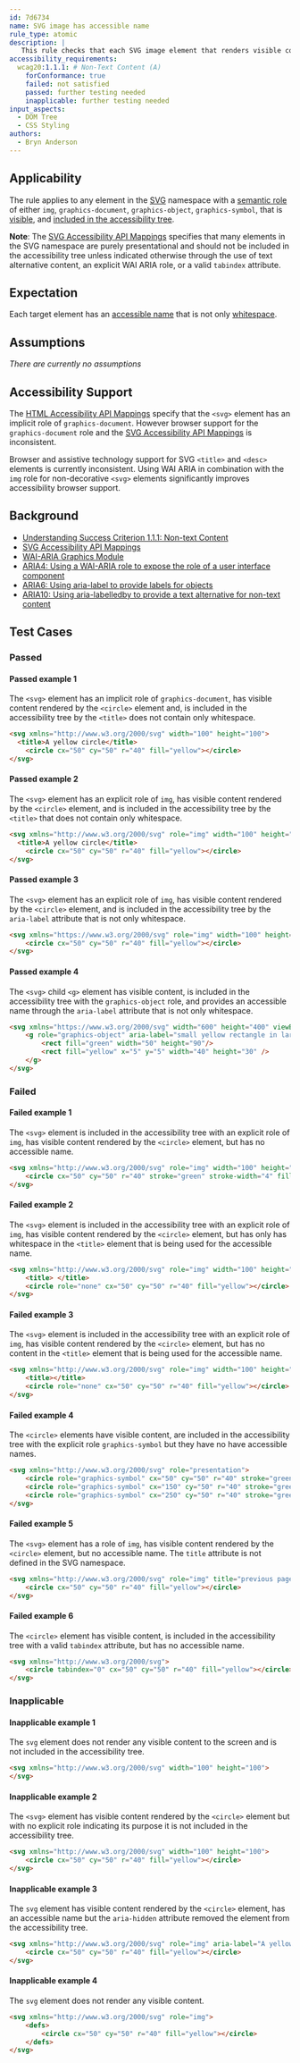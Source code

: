 ```yaml
---
id: 7d6734
name: SVG image has accessible name
rule_type: atomic
description: |
   This rule checks that each SVG image element that renders visible content that and is included in the accessibility tree has an accessible name.
accessibility_requirements:
  wcag20:1.1.1: # Non-Text Content (A)
    forConformance: true
    failed: not satisfied
    passed: further testing needed
    inapplicable: further testing needed
input_aspects:
  - DOM Tree
  - CSS Styling
authors:
  - Bryn Anderson
---
```


## Applicability

The rule applies to any element in the [SVG](https://www.w3.org/2000/svg) namespace with a [semantic role](#semantic-role) of either `img`, `graphics-document`, `graphics-object`, `graphics-symbol`, that is [visible](#visible), and [included in the accessibility tree](#included-in-the-accessibility-tree).

**Note**: The [SVG Accessibility API Mappings](https://www.w3.org/TR/svg-aam-1.0/#include_elements) specifies that many elements in the SVG namespace are purely presentational and should not be included in the accessibility tree unless indicated otherwise through the use of text alternative content, an explicit WAI ARIA role, or a valid `tabindex` attribute.

## Expectation

Each target element has an [accessible name](#accessible-name) that is not only [whitespace](#whitespace).

## Assumptions

*There are currently no assumptions*

## Accessibility Support

The [HTML Accessibility API Mappings](https://www.w3.org/TR/html-aam-1.0/#html-element-role-mappings) specify that the `<svg>` element has an implicit role of `graphics-document`. However browser support for the `graphics-document` role and the [SVG Accessibility API Mappings](https://www.w3.org/TR/svg-aam-1.0) is inconsistent.

Browser and assistive technology support for SVG `<title>` and `<desc>` elements is currently inconsistent. Using WAI ARIA in combination with the `img` role for non-decorative `<svg>` elements significantly improves accessibility browser support.

## Background

- [Understanding Success Criterion 1.1.1: Non-text Content](https://www.w3.org/WAI/WCAG21/Understanding/non-text-content.html)
- [SVG Accessibility API Mappings](https://www.w3.org/TR/svg-aam-1.0)
- [WAI-ARIA Graphics Module](https://www.w3.org/TR/graphics-aria-1.0/)
- [ARIA4: Using a WAI-ARIA role to expose the role of a user interface component](https://www.w3.org/WAI/WCAG21/Techniques/aria/ARIA4)
- [ARIA6: Using aria-label to provide labels for objects](https://www.w3.org/WAI/WCAG21/Techniques/aria/ARIA6)
- [ARIA10: Using aria-labelledby to provide a text alternative for non-text content](https://www.w3.org/WAI/WCAG21/Techniques/aria/ARIA10)

## Test Cases

### Passed

#### Passed example 1

The `<svg>` element has an implicit role of `graphics-document`, has visible content rendered by the `<circle>` element and, is included in the accessibility tree by the `<title>` does not contain only whitespace.

```html
<svg xmlns="http://www.w3.org/2000/svg" width="100" height="100">
  <title>A yellow circle</title>
	<circle cx="50" cy="50" r="40" fill="yellow"></circle>
</svg>
```

#### Passed example 2

The `<svg>` element has an explicit role of `img`, has visible content rendered by the `<circle>` element, and is included in the accessibility tree by the `<title>` that does not contain only whitespace.

```html
<svg xmlns="http://www.w3.org/2000/svg" role="img" width="100" height="100">
  <title>A yellow circle</title>
	<circle cx="50" cy="50" r="40" fill="yellow"></circle>
</svg>
```

#### Passed example 3

The `<svg>` element has an explicit role of `img`, has visible content rendered by the `<circle>` element, and is included in the accessibility tree by the `aria-label` attribute that is not only whitespace.

```html
<svg xmlns="https://www.w3.org/2000/svg" role="img" width="100" height="100" aria-label="A yellow circle">
	<circle cx="50" cy="50" r="40" fill="yellow"></circle>
</svg>
```

#### Passed example 4

The `<svg>` child `<g>` element has visible content, is included in the accessibility tree with the `graphics-object` role, and provides an accessible name through the `aria-label` attribute that is not only whitespace.

```html
<svg xmlns="https://www.w3.org/2000/svg" width="600" height="400" viewBox="200 0 400 400" role="presentation">
	<g role="graphics-object" aria-label="small yellow rectangle in larger green rectangle" transform="translate(30,-90)"> 
		<rect fill="green" width="50" height="90"/> 
		<rect fill="yellow" x="5" y="5" width="40" height="30" />
	</g>
</svg>
```

### Failed

#### Failed example 1

The `<svg>` element is included in the accessibility tree with an explicit role of `img`, has visible content rendered by the `<circle>` element, but has no accessible name.

```html
<svg xmlns="http://www.w3.org/2000/svg" role="img" width="100" height="100">
	<circle cx="50" cy="50" r="40" stroke="green" stroke-width="4" fill="yellow"></circle>
</svg>
```

#### Failed example 2

The `<svg>` element is included in the accessibility tree with an explicit role of `img`, has visible content rendered by the `<circle>` element, but has only has whitespace in the `<title>` element that is being used for the accessible name.

```html
<svg xmlns="http://www.w3.org/2000/svg" role="img" width="100" height="100" >
	<title> </title>
  	<circle role="none" cx="50" cy="50" r="40" fill="yellow"></circle>
</svg>
```

#### Failed example 3

The `<svg>` element is included in the accessibility tree with an explicit role of `img`, has visible content rendered by the `<circle>` element, but has no content in the `<title>` element that is being used for the accessible name.
 
```html
<svg xmlns="http://www.w3.org/2000/svg" role="img" width="100" height="100">
	<title></title>
  	<circle role="none" cx="50" cy="50" r="40" fill="yellow"></circle>
</svg>
```

#### Failed example 4

The `<circle>` elements have visible content, are included in the accessibility tree with the explicit role `graphics-symbol` but they have no have accessible names.

```html
<svg xmlns="http://www.w3.org/2000/svg" role="presentation">
	<circle role="graphics-symbol" cx="50" cy="50" r="40" stroke="green" stroke-width="4" fill="yellow"></circle>
	<circle role="graphics-symbol" cx="150" cy="50" r="40" stroke="green" stroke-width="4" fill="yellow"></circle>
	<circle role="graphics-symbol" cx="250" cy="50" r="40" stroke="green" stroke-width="4" fill="yellow"></circle>
</svg>
```

#### Failed example 5
 
The `<svg>` element has a role of `img`, has visible content rendered by the `<circle>` element, but no accessible name. The `title` attribute is not defined in the SVG namespace.

```html
<svg xmlns="http://www.w3.org/2000/svg" role="img" title="previous page">
  	<circle cx="50" cy="50" r="40" fill="yellow"></circle>
</svg>
```

#### Failed example 6
 
The `<circle>` element has visible content, is included in the accessibility tree with a valid `tabindex` attribute, but has no accessible name.

```html
<svg xmlns="http://www.w3.org/2000/svg">
  	<circle tabindex="0" cx="50" cy="50" r="40" fill="yellow"></circle>
</svg>
```

### Inapplicable

#### Inapplicable example 1

The `svg` element does not render any visible content to the screen and is not included in the accessibility tree. 

```html
<svg xmlns="http://www.w3.org/2000/svg" width="100" height="100">
</svg>
```

#### Inapplicable example 2

The `<svg>` element has visible content rendered by the `<circle>` element but with no explicit role indicating its purpose it is not included in the accessibility tree.

```html
<svg xmlns="http://www.w3.org/2000/svg" width="100" height="100">
  	<circle cx="50" cy="50" r="40" fill="yellow"></circle>
</svg>
```

#### Inapplicable example 3

The `svg` element has visible content rendered by the `<circle>` element, has an accessible name but the `aria-hidden` attribute removed the element from the accessibility tree.

```html
<svg xmlns="http://www.w3.org/2000/svg" role="img" aria-label="A yellow circle" aria-hidden="true">
	<circle cx="50" cy="50" r="40" fill="yellow"></circle>
</svg>
```

#### Inapplicable example 4

The `svg` element does not render any visible content.

```html
<svg xmlns="http://www.w3.org/2000/svg" role="img">
	<defs>
		<circle cx="50" cy="50" r="40" fill="yellow"></circle>
	</defs>	
</svg>
```
